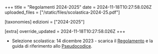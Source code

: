 +++
title = "Regolamenti 2024-2025"
date = 2024-11-18T10:27:58.026Z
uploaded_files = ["/static/files/scolastica-2024-25.pdf"]

[taxonomies]
edizioni = ["2024-2025"]

[extra]
override_updated = 2024-11-18T10:27:58.026Z
+++
* Selezione scolastica: 14 dicembre 2023 - scarica il [Regolamento](/static/files/scolastica-2024-25.pdf) e la guida di riferimento allo [Pseudocodice](/oldsite/236/Pseudocodice.pdf).

